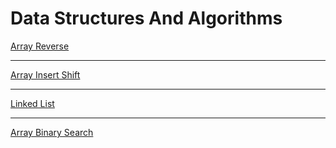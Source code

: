 # Data Structures And Algorithms

[Array Reverse](./array-reverse/README.md)

---

[Array Insert Shift](./array-insert-shift/README.md)

---

[Linked List](./linked-list/README.md)

---

[Array Binary Search](./array-binary-search/README.md)
